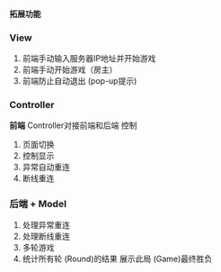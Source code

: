 #### 拓展功能

### **View**

1.  前端手动输入服务器IP地址并开始游戏
2.  前端手动开始游戏（房主）
3.  前端防止自动退出 (pop-up提示)

### **Controller**

**前端** Controller对接前端和后端 控制

1. 页面切换
2. 控制显示
3. 异常自动重连
4. 断线重连



### **后端** + **Model**

1. 处理异常重连
2. 处理断线重连
3.  多轮游戏
4.  统计所有轮 (Round)的结果 展示此局 (Game)最终胜负